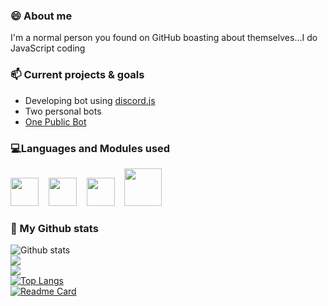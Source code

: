 ### 😄 About me
I'm a normal person you found on GitHub boasting about themselves...I do JavaScript coding

### 📫 Current projects & goals
* Developing bot using [discord.js](https://discordjs.guide/)
* Two personal bots
* [One Public Bot](https://www/github.com/UndiedHitler/Obligator)

### 💻Languages and Modules used
[<img src="https://user-images.githubusercontent.com/84702365/122243720-f6e37f80-cee1-11eb-9d3f-72317d58d538.png" width="45px">](https://developer.mozilla.org/en-US/docs/Web/JavaScript)&nbsp;&nbsp;&nbsp;&nbsp;[<img src="https://cdn.discordapp.com/attachments/668460438954049537/854736985217302588/NicePng_mongodb-png_3839776.png" width="45px">](https://nodejs.org/en/about/)&nbsp;&nbsp;&nbsp;&nbsp;[<img src="https://cdn.discordapp.com/attachments/668460438954049537/854737042679791636/20210616_191229.png" width="45px">](https://developer.mozilla.org/en-US/docs/Web/html)&nbsp;&nbsp;&nbsp;&nbsp;[<img src="https://cdn.discordapp.com/icons/222078108977594368/2d5777275b5f56e42a131898ab061204.webp" width="60px">](https://discord.js.org/#/)

### 🌱 My Github stats
![Github stats](https://github-readme-stats.vercel.app/api?username=UndiedGamer&show_icons=true&count_private=true&theme=dark)\
<img src="https://github-readme-streak-stats.herokuapp.com/?user=undiedgamer&layout=compact&theme=dark"/>\
<img src="https://activity-graph.herokuapp.com/graph?username=UndiedGamer&theme=dark"/>\
[![Top Langs](https://github-readme-stats.vercel.app/api/top-langs/?username=UndiedGamer&layout=compact&theme=dark)](https://github.com/UndiedGamer/Obligator)\
[![Readme Card](https://github-readme-stats.vercel.app/api/pin?username=UndiedGamer&repo=Obligator&theme=dark)](https://github.com/UndiedGamer/Obligator)
